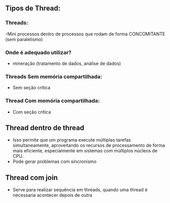 ## Tipos de Thread:
### Threads:
-Mini processos dentro de processos que rodam de forma CONCOMITANTE (sem paralelismo)

### Onde é adequado utilizar?
- mineração (tratamento de dados, análise de dados)
  
### Threads Sem memória compartilhada:
- Sem seção crítica

### Thread Com memória compartilhada:
- Com seção crítica

## Thread dentro de thread 
- Isso permite que um programa execute múltiplas tarefas simultaneamente, aproveitando os recursos de processamento de forma mais eficiente, especialmente em sistemas com múltiplos núcleos de CPU.
- Pode gerar problemas com sincronismo


## Thread com join 
- Serve para realizar sequência em threads, quando uma thread é necessaria acontecer depois de outra





